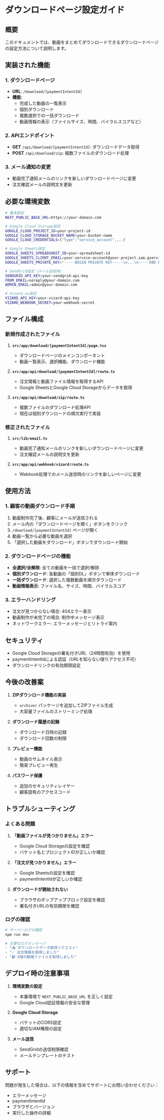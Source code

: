 # ダウンロードページ設定ガイド

## 概要

このドキュメントでは、動画をまとめてダウンロードできるダウンロードページの設定方法について説明します。

## 実装された機能

### 1. ダウンロードページ
- **URL**: `/download/[paymentIntentId]`
- **機能**: 
  - 完成した動画の一覧表示
  - 個別ダウンロード
  - 複数選択での一括ダウンロード
  - 動画情報の表示（ファイルサイズ、時間、バイラルスコアなど）

### 2. APIエンドポイント
- **GET** `/api/download/[paymentIntentId]`: ダウンロードデータ取得
- **POST** `/api/download/zip`: 複数ファイルのダウンロード処理

### 3. メール通知の変更
- 動画完了通知メールのリンクを新しいダウンロードページに変更
- 注文確認メールの説明文を更新

## 必要な環境変数

```bash
# 基本設定
NEXT_PUBLIC_BASE_URL=https://your-domain.com

# Google Cloud Storage設定
GOOGLE_CLOUD_PROJECT_ID=your-project-id
GOOGLE_CLOUD_STORAGE_BUCKET_NAME=your-bucket-name
GOOGLE_CLOUD_CREDENTIALS={"type":"service_account",...}

# Google Sheets設定
GOOGLE_SHEETS_SPREADSHEET_ID=your-spreadsheet-id
GOOGLE_SHEETS_CLIENT_EMAIL=your-service-account@your-project.iam.gserviceaccount.com
GOOGLE_SHEETS_PRIVATE_KEY="-----BEGIN PRIVATE KEY-----\n...\n-----END PRIVATE KEY-----\n"

# SendGrid設定（メール送信用）
SENDGRID_API_KEY=your-sendgrid-api-key
FROM_EMAIL=noreply@your-domain.com
ADMIN_EMAIL=admin@your-domain.com

# Vizard.ai設定
VIZARD_API_KEY=your-vizard-api-key
VIZARD_WEBHOOK_SECRET=your-webhook-secret
```

## ファイル構成

### 新規作成されたファイル

1. **`src/app/download/[paymentIntentId]/page.tsx`**
   - ダウンロードページのメインコンポーネント
   - 動画一覧表示、選択機能、ダウンロード機能

2. **`src/app/api/download/[paymentIntentId]/route.ts`**
   - 注文情報と動画ファイル情報を取得するAPI
   - Google SheetsとGoogle Cloud Storageからデータを取得

3. **`src/app/api/download/zip/route.ts`**
   - 複数ファイルのダウンロード処理API
   - 現在は個別ダウンロードの順次実行で実装

### 修正されたファイル

1. **`src/lib/email.ts`**
   - 動画完了通知メールのリンクを新しいダウンロードページに変更
   - 注文確認メールの説明文を更新

2. **`src/app/api/webhook/vizard/route.ts`**
   - Webhook処理でのメール送信時のリンクを新しいページに変更

## 使用方法

### 1. 顧客の動画ダウンロード手順

1. 動画制作完了後、顧客にメールが送信される
2. メール内の「ダウンロードページを開く」ボタンをクリック
3. `/download/[paymentIntentId]` ページが開く
4. 動画一覧から必要な動画を選択
5. 「選択した動画をダウンロード」ボタンでダウンロード開始

### 2. ダウンロードページの機能

- **全選択/全解除**: 全ての動画を一括で選択/解除
- **個別ダウンロード**: 各動画の「個別DL」ボタンで単体ダウンロード
- **一括ダウンロード**: 選択した複数動画を順次ダウンロード
- **動画情報表示**: ファイル名、サイズ、時間、バイラルスコア

### 3. エラーハンドリング

- 注文が見つからない場合: 404エラー表示
- 動画制作が未完了の場合: 制作中メッセージ表示
- ネットワークエラー: エラーメッセージとリトライ案内

## セキュリティ

- Google Cloud Storageの署名付きURL（24時間有効）を使用
- paymentIntentIdによる認証（URLを知らない限りアクセス不可）
- ダウンロードリンクの有効期限設定

## 今後の改善案

1. **ZIPダウンロード機能の実装**
   - `archiver` パッケージを追加してZIPファイル生成
   - 大容量ファイルのストリーミング処理

2. **ダウンロード履歴の記録**
   - ダウンロード日時の記録
   - ダウンロード回数の制限

3. **プレビュー機能**
   - 動画のサムネイル表示
   - 簡易プレビュー再生

4. **パスワード保護**
   - 追加のセキュリティレイヤー
   - 顧客固有のアクセスコード

## トラブルシューティング

### よくある問題

1. **「動画ファイルが見つかりません」エラー**
   - Google Cloud Storageの設定を確認
   - バケット名とプロジェクトIDが正しいか確認

2. **「注文が見つかりません」エラー**
   - Google Sheetsの設定を確認
   - paymentIntentIdが正しいか確認

3. **ダウンロードが開始されない**
   - ブラウザのポップアップブロック設定を確認
   - 署名付きURLの有効期限を確認

### ログの確認

```bash
# サーバーログの確認
npm run dev

# 主要なログメッセージ
- "📥 ダウンロードデータ取得リクエスト"
- "✅ 注文情報を取得しました"
- "📹 X個の動画ファイルを取得しました"
```

## デプロイ時の注意事項

1. **環境変数の設定**
   - 本番環境で `NEXT_PUBLIC_BASE_URL` を正しく設定
   - Google Cloud認証情報の安全な管理

2. **Google Cloud Storage**
   - バケットのCORS設定
   - 適切なIAM権限の設定

3. **メール送信**
   - SendGridの送信制限確認
   - メールテンプレートのテスト

## サポート

問題が発生した場合は、以下の情報を含めてサポートにお問い合わせください：

- エラーメッセージ
- paymentIntentId
- ブラウザとバージョン
- 実行した操作の詳細